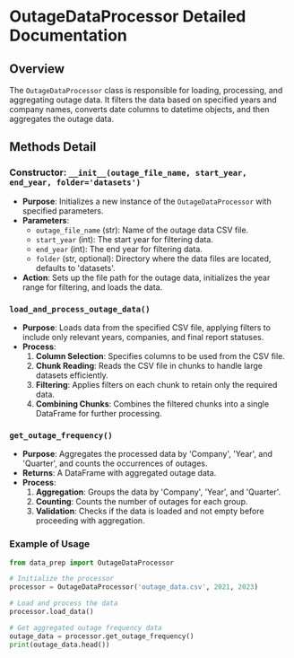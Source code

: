 
# OutageDataProcessor Detailed Documentation

## Overview

The `OutageDataProcessor` class is responsible for loading, processing, and aggregating outage data. It filters the data based on specified years and company names, converts date columns to datetime objects, and then aggregates the outage data.

## Methods Detail

### Constructor: `__init__(outage_file_name, start_year, end_year, folder='datasets')`
- **Purpose**: Initializes a new instance of the `OutageDataProcessor` with specified parameters.
- **Parameters**:
  - `outage_file_name` (str): Name of the outage data CSV file.
  - `start_year` (int): The start year for filtering data.
  - `end_year` (int): The end year for filtering data.
  - `folder` (str, optional): Directory where the data files are located, defaults to 'datasets'.
- **Action**: Sets up the file path for the outage data, initializes the year range for filtering, and loads the data.

### `load_and_process_outage_data()`
- **Purpose**: Loads data from the specified CSV file, applying filters to include only relevant years, companies, and final report statuses.
- **Process**:
  1. **Column Selection**: Specifies columns to be used from the CSV file.
  2. **Chunk Reading**: Reads the CSV file in chunks to handle large datasets efficiently.
  3. **Filtering**: Applies filters on each chunk to retain only the required data.
  4. **Combining Chunks**: Combines the filtered chunks into a single DataFrame for further processing.

### `get_outage_frequency()`
- **Purpose**: Aggregates the processed data by 'Company', 'Year', and 'Quarter', and counts the occurrences of outages.
- **Returns**: A DataFrame with aggregated outage data.
- **Process**:
  1. **Aggregation**: Groups the data by 'Company', 'Year', and 'Quarter'.
  2. **Counting**: Counts the number of outages for each group.
  3. **Validation**: Checks if the data is loaded and not empty before proceeding with aggregation.


### Example of Usage

```python
from data_prep import OutageDataProcessor

# Initialize the processor
processor = OutageDataProcessor('outage_data.csv', 2021, 2023)

# Load and process the data
processor.load_data()

# Get aggregated outage frequency data
outage_data = processor.get_outage_frequency()
print(outage_data.head())
```
